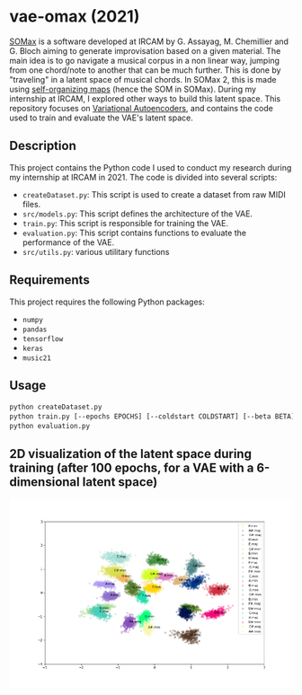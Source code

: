 # vae-omax (2021)
[SOMax](https://forum.ircam.fr/projects/detail/somax-2/) is a software developed at IRCAM by G. Assayag, M. Chemillier and G. Bloch aiming to generate improvisation based on a given material. The main idea
is to go navigate a musical corpus in a non linear way, jumping from one chord/note
to another that can be much further. This is done by "traveling" in a latent space of musical chords. In SOMax 2, this is made using [self-organizing maps](https://en.wikipedia.org/wiki/Self-organizing_map) (hence the SOM in SOMax). During my internship at IRCAM, I explored other ways to build this latent space. This repository focuses on [Variational Autoencoders](https://en.wikipedia.org/wiki/Variational_autoencoder), and contains the code used to train and evaluate the VAE's latent space.
## Description

This project contains the Python code I used to conduct my research during my internship at IRCAM in 2021. The code is divided into several scripts:
- `createDataset.py`: This script is used to create a dataset from raw MIDI files.
- `src/models.py`: This script defines the architecture of the VAE.
- `train.py`: This script is responsible for training the VAE.
- `evaluation.py`: This script contains functions to evaluate the performance of the VAE.
- `src/utils.py`: various utilitary functions

## Requirements

This project requires the following Python packages:

- ``numpy``
- ``pandas``
- ``tensorflow``
- ``keras``
- ``music21``
## Usage
```sh
python createDataset.py
python train.py [--epochs EPOCHS] [--coldstart COLDSTART] [--beta BETA] [--batchsize BATCHSIZE]
python evaluation.py
```
## 2D visualization of the latent space during training (after 100 epochs, for a VAE with a 6-dimensional latent space)

![6D latent space](figures/example.png)

